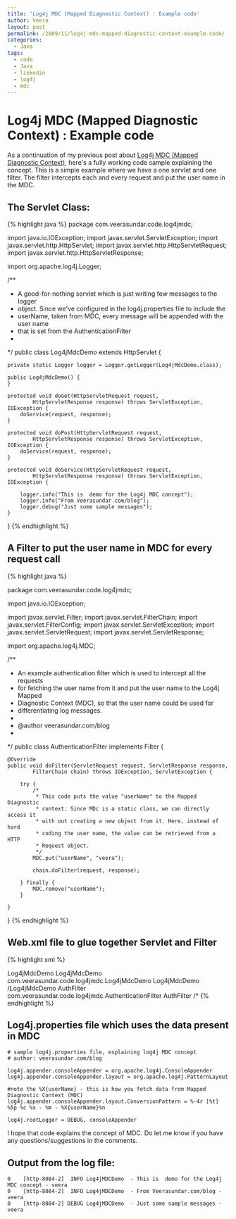 ```yaml
---
title: 'Log4j MDC (Mapped Diagnostic Context) : Example code'
author: Veera
layout: post
permalink: /2009/11/log4j-mdc-mapped-diagnostic-context-example-code/
categories:
  - Java
tags:
  - code
  - Java
  - linkedin
  - log4j
  - mdc
---
```

# Log4j MDC (Mapped Diagnostic Context) : Example code

As a continuation of my previous post about [Log4j MDC (Mapped Diagnostic Context)][1], here's a fully working code sample explaining the concept. This is a simple example where we have a one servlet and one filter. The filter intercepts each and every request and put the user name in the MDC.

 [1]: http://veerasundar.com/blog/2009/10/log4j-mdc-mapped-diagnostic-context-what-and-why/ "Log4j MDC (Mapped Diagnostic Context) : What and Why"

## The Servlet Class:

{% highlight java %}
package com.veerasundar.code.log4jmdc;

import java.io.IOException;
import javax.servlet.ServletException;
import javax.servlet.http.HttpServlet;
import javax.servlet.http.HttpServletRequest;
import javax.servlet.http.HttpServletResponse;

import org.apache.log4j.Logger;

/**
 * A good-for-nothing servlet which is just writing few messages to the logger
 * object. Since we've configured in the log4j.properties file to include the
 * userName, taken from MDC, every message will be appended with the user name
 * that is set from the AuthenticationFilter
 *
 */
public class Log4jMdcDemo extends HttpServlet {

	private static Logger logger = Logger.getLogger(Log4jMdcDemo.class);

	public Log4jMdcDemo() {
	}

	protected void doGet(HttpServletRequest request,
			HttpServletResponse response) throws ServletException, IOException {
		doService(request, response);
	}

	protected void doPost(HttpServletRequest request,
			HttpServletResponse response) throws ServletException, IOException {
		doService(request, response);
	}

	protected void doService(HttpServletRequest request,
			HttpServletResponse response) throws ServletException, IOException {

		logger.info("This is  demo for the Log4j MDC concept");
		logger.info("From Veerasundar.com/blog");
		logger.debug("Just some sample messages");
	}
}
{% endhighlight %}

## A Filter to put the user name in MDC for every request call

{% highlight java %}

package com.veerasundar.code.log4jmdc;

import java.io.IOException;

import javax.servlet.Filter;
import javax.servlet.FilterChain;
import javax.servlet.FilterConfig;
import javax.servlet.ServletException;
import javax.servlet.ServletRequest;
import javax.servlet.ServletResponse;

import org.apache.log4j.MDC;

/**
 * An example authentication filter which is used to intercept all the requests
 * for fetching the user name from it and put the user name to the Log4j Mapped
 * Diagnostic Context (MDC), so that the user name could be used for
 * differentiating log messages.
 *
 * @author veerasundar.com/blog
 *
 */
public class AuthenticationFilter implements Filter {

	@Override
	public void doFilter(ServletRequest request, ServletResponse response,
			FilterChain chain) throws IOException, ServletException {

		try {
			/*
			 * This code puts the value "userName" to the Mapped Diagnostic
			 * context. Since MDc is a static class, we can directly access it
			 * with out creating a new object from it. Here, instead of hard
			 * coding the user name, the value can be retrieved from a HTTP
			 * Request object.
			 */
			MDC.put("userName", "veera");

			chain.doFilter(request, response);

		} finally {
			MDC.remove("userName");
		}

	}

}
{% endhighlight %}

## Web.xml file to glue together Servlet and Filter

{% highlight xml %}
<?xml version="1.0" encoding="UTF-8"?>
<web-app id="WebApp_ID" version="2.4"   xmlns="http://java.sun.com/xml/ns/j2ee" xmlns:xsi="http://www.w3.org/2001/XMLSchema-instance"   xsi:schemaLocation="http://java.sun.com/xml/ns/j2ee http://java.sun.com/xml/ns/j2ee/web-app_2_4.xsd">
    <servlet>
        <description/>
        <display-name>Log4jMdcDemo</display-name>
        <servlet-name>Log4jMdcDemo</servlet-name>
        <servlet-class>com.veerasundar.code.log4jmdc.Log4jMdcDemo</servlet-class>
    </servlet>
    <servlet-mapping>
        <servlet-name>Log4jMdcDemo</servlet-name>
        <url-pattern>/Log4jMdcDemo</url-pattern>
    </servlet-mapping>
    <filter>
        <filter-name>AuthFilter</filter-name>
        <filter-class>com.veerasundar.code.log4jmdc.AuthenticationFilter</filter-class>
    </filter>
    <filter-mapping>
        <filter-name>AuthFilter</filter-name>
        <url-pattern>/*</url-pattern>
    </filter-mapping>
</web-app>
{% endhighlight %}

## Log4j.properties file which uses the data present in MDC

    # sample log4j.properties file, explaining log4j MDC concept
    # author: veerasundar.com/blog
    
    log4j.appender.consoleAppender = org.apache.log4j.ConsoleAppender
    log4j.appender.consoleAppender.layout = org.apache.log4j.PatternLayout
    
    #note the %X{userName} - this is how you fetch data from Mapped Diagnostic Context (MDC)
    log4j.appender.consoleAppender.layout.ConversionPattern = %-4r [%t] %5p %c %x - %m - %X{userName}%n
    
    log4j.rootLogger = DEBUG, consoleAppender

I hope that code explains the concept of MDC. Do let me know if you have any questions/suggestions in the comments.

## Output from the log file:

    0    [http-8084-2]  INFO Log4jMDCDemo  - This is  demo for the Log4j MDC concept - veera
    0    [http-8084-2]  INFO Log4jMDCDemo  - From Veerasundar.com/blog - veera
    0    [http-8084-2] DEBUG Log4jMDCDemo  - Just some sample messages - veera
